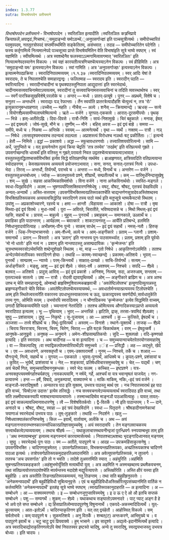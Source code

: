 ```yaml
---
index: 1.3.77
sutra: विभाषोपपदेन प्रतीयमाने

---
```

_विभाषोपपदेन प्रतीयमाने_ - विभाषोपपदेन । स्वरितञित इत्यादीति ।स्वरितञितः कत्र्रभिप्राये क्रियाफले॑,अपाद्वदः॑,णिचश्च॑,॒समुदाङ्भ्यो यमोऽग्रन्थे॑,॒अनुपसर्गाज्ज्ञः॑ इति पञ्चसूत्रीत्यर्थः । समीपोच्चारितं पदमुपपदम्, नततुतत्रोपपदं सप्तमीस्थ॑मिति सङ्केतितम्, असंभवात् । तदाह —  समीपोच्चारितेन पदेनेति । फस्य कर्तृगामित्वे नित्यमात्नेपदे पञ्चसूत्र्या प्राप्ते विभाषेयमितिन वेति विभाषा॑इति सूत्रे भाष्ये स्पष्टम् । स्वं यज्ञमिति । स्वीयमित्यर्थः । अत्र स्वशब्देनैव फलस्याऽऽत्मगामित्वावगमात् 'स्वरितञितः' इति नित्यात्मनेपदस्यानेन विकल्पः । स्वं यज्ञं कारयतीत्यत्रणिचश्चे॑त्यस्याऽनेन विकल्पः । स्वं व्रीहिमिति । अत्र 'समुदाङ्भ्यो यमः' इत्यस्याऽनेन विकल्पः । स्वां गामिति । अत्र 'अनुपसर्गाज्ज्ञः' इत्यस्याऽनेन विकल्पः । इत्यात्मनेपदप्रक्रिया । स्वरादिनिपातमव्ययम् ।१.१.३७ ।स्वरादिनिपातमव्ययम् । स्वर् आदिः येषां ते स्वरादयः, ते च निपाताश्चेति समाहारद्वन्द्वः । फलितमाह — स्वरादय इति । स्वरादीन् पठति — स्वरित्यादिना । स्वरादीनांचादीनां च पृथक्पाठस्तुनिपाता आद्युदात्ताः॑ इति स्वरभेदार्थः, चादीनामसत्त्ववाचिनामेवाऽव्ययत्वम्, स्वरादीनां तु सत्त्ववाचिनामसत्त्ववाचिनां च तदिति व्यवस्थार्थश्च । स्वर् — स्वर्गे पारत्रिकसुखविशेषे,परलोके च । अन्तर् — मध्ये । प्रातर्-प्रत्यूषे । पुनर् — अप्रथमे, विशेषे च । सनुतर — अन्तर्धाने । स्वराद्याः पञ् रेफान्ताः । र्तेन स्वर्याति प्रातरत्रेत्यादौहशि चे॑त्युत्त्वं न, तत्र 'रोः' इत्युकारानुबन्धग्रहणात् ।उच्चैस् — महति । नीचैस् — अल्पे । शनैस् — क्रियामान्द्ये । ऋधक् — सत्ये । वियोगशैघ्र्यसामीप्यलाघवेष्वित्यन्ये । ऋते — वर्जने । युगपत्-एककावे । आरात्-दूरसमीपयोः । पृथक् — भिन्ने । ह्रस्-अतीतेऽह्नि । दिवा-दिवसे । रात्रौ-निशि । सायं-निशामुखे । चिरं बहुकाले । मनाक्, ईषत् — इदं द्वयमल्पे । जोषं-सुखे, मौने च । तूष्णीम् — मौने । बहिस् अवस — इदं द्वयं बाह्रे । समया — समीपे, मध्ये च । निकषा — अन्तिके । स्वयम् — आत्मनेत्यर्थे । वृथा — व्यर्थे । नक्तम् — रात्रौ । नञ् — निषेधे ।तत्सादृश्यमभावश्च तदन्यत्वं तदल्पता । अप्राशस्त्यं विरोधश्च नञर्थाः षट् प्रकीर्तिताः ।॑ इत्यन्ये । हेतौ — निमित्ते । इद्धां — प्रकाशये । अद्धा — स्फुचावधारणयोः । तत्त्वातिशययोरित्यन्ये । सामि — अर्धे, जुगुप्सिते च । वत् इत्यनेनतेन तुल्यं क्रिया चेद्वतिः॑ 'तत्र तस्येव' 'तदर्हम्' इति वतिप्रत्ययो गृह्रते ।उपसर्गाच्छन्दसि धात्वर्थे॑ इति वतिस्तु न गृह्रते,परावतो निवत उद्वतश्चे॑त्यत्राव्ययत्वाऽभावात् । वस्तुतस्तुतद्धितश्चासर्वविभक्तिः॑ इत्येव सिद्धे वतिग्रहणमिह व्यर्थमेव । ब्राआहृणवत्, क्षत्रियवदिति वतिप्रत्ययान्त स्योदाहरणम् । केवसप्रत्ययस्य अव्ययत्वे प्रयोजनाऽभावात् । सना, सनत्, सनात्-एतत्रयं नित्ये । उपधा-भेदा । तिरस् — अन्तर्धौ, तिर्यगर्थे, पराभवे च । अन्तरा — मध्ये, विनार्थे च । अन्तरेण — वर्जने । वस्तुतस्तुअन्तबोध्यम् । ज्योक् — कालभूयस्त्वे प्रश्ने, शीघ्रार्थे, सम्प्रतीत्यर्थे च । कम् — वारिमूर्धनिन्दासुखेषु । शम् — सुखे । सहसा आकस्मिकाविमर्शयोः । विना वर्जने । नाना अनेकविनार्थयोः । स्वस्ति-मङ्गले । स्वधा-पितृहविर्दाने । अलम् — भूषणपर्याप्तिशक्तिवारणनिषेधेषु । वषट्, वौषट्, श्रौषट्, एतत्रयं देवहविर्दावे । अन्यत्-अन्यार्थे । अस्ति-सत्तयाम् ।उपसर्गविभक्तिस्वरप्रतिरूपकाश्चे॑ति चाद्यन्तर्गणसूत्रादेवअस्ति॑शब्दस्य विभक्तिप्रतिरूपकस्य अव्ययत्वसिद्धेरिह स्वरादिगणे तस्य पाठो व्यर्थ इति मतुप्सूत्रे भाष्यकैयटयो स्थितम् । उपांशु — अप्रकाशोच्चारणे, रहस्ये च । क्षमा — क्षान्तौ ।विहायसा — आकाशो । दोषा — रात्रौ । मृषा मिथ्या-इदं द्वयं वितथे । मुधा-व्यर्थे । पुरा — अविरते, चिरातीते, भविष्यदासन्ने च । मिथो मिथस्-इदं द्वयं रहसि, सहार्थे च । प्रायस् — बाहुल्ये । मुहुस् — पुनरार्थे । प्रबाहुकम् — समानकाले, ऊध्र्वार्थे च । प्रवाहिका इति पाठान्तरम् । आर्यहलम् — बवात्कारे । शाकटायनस्तु — आर्येति प्रतिबन्धे, हलमिति निषेधानुवादयोरित्याह । अभीक्ष्णम्-पौनः पुन्ये । साकम् सार्धम् — इदं द्वयं सहार्थे । नमस्-नतौ । हिरुक् वर्जने । धिक्-निन्दाभत्र्सनयोः । अम्-शैध्न्ये, अल्पे च । आम्-अङ्गीकारे । प्रताम् — ग्लानौ । प्रशाम्-समानार्थे । प्रतान् — विस्तारे । अत्र 'प्रतान्' इति नान्तस्य पुनः पाठसामर्थ्यात् । प्रताम्, प्रशाम् इति पूर्वयोः 'मो नो धातोः' इति नत्वं न । प्रशान् इति नान्तपाठस्तु असाम्प्रदायिकः । 'कृन्मेजन्तः' इति सूत्रभाष्यस्वरसोऽप्येवभिति शब्देन्दुशेखरे स्थितम् । मा, माङ् — एतो निषेधे । आकृतिगणोऽयमिति । ततश्च अन्येऽप्येवंजातीयकाः स्वरादिगणे ज्ञेयाः । तथाहि — कामम्-स्वाच्छन्द्ये । प्रकामम्-अतिशये । भूयस् — पुनरर्थे । साम्प्रतम् — न्याय्ये । परम्-किन्त्वर्थे । साक्षात्-प्रत्यक्षे । साचि-तिर्यगर्थे । सत्यम् — अर्धाङ्गीकारे । मङ्क्षु, आशु — इदं द्वयं शैघ्र्ये । संवत्-वर्षे । अवश्यम्  —  निश्चये । सपदि — शैघ्र्ये । बलवत् — अतिशये । प्रादुस् आविस् — इदं द्वयं प्रकाशे । अनिशम्, नित्यम्, सदा, अजरुआम्, सन्ततम् — एतत्पञ्चकं सातत्ये । उषा — रात्रौ । रोदसी द्यावापृथिव्यर्थे । ओम् — अङ्गीकारे ब्राह्म्णि च । अत्र अश्च उश्च म् चेति समाहारद्वन्द्वे, ओम्शब्दो ब्राहृविष्णुशिवात्मकब्राहृवाची । 'अवतेष्टिलोपश्च' इत्युणादिव्युत्पन्नस्तु ब्राहृण्यङ्गीकारे चेति विवेकः ।अवतेष्टिलोपश्चे॑त्यस्यायमर्थः, — अवधातोर्मन्स्यात्प्रत्ययस्य टिलोपश्चेति । अव्म् इति स्थितेज्वरत्वरे॑ति वकारस्य उपधाभूतस्याकारस्य च ऊठ्, ऊकारद्वयस्य सवर्णदीर्घः,सार्वधातुके॑ति तस्य गुणः, ओमिति रूपम् । उभयोरपि स्वरादित्वम् । न चौणादिकस्य 'कृन्मेजन्तः' इत्येव सिद्धमिति वाच्यम्, उणादौ हिच्विकव्यय॑मिति पठते । च्व्यन्तानां नेतर॑दिति । ततश्च ओमित्यस्य औणादिकस्याऽप्राप्ते अव्ययत्वे स्वरादिपाठ इत्यलम् । भूः — पृथिव्याम् । भुवर् — अन्तरिक्षे । झटिति, द्राक्, तरसा-त्रयमिदं शैघ्र्य#ए । सुष्ठु — प्रशंसायाम् । दुष्ठु — निकृष्टे । सु-पूजायाम् । आः — आश्चर्ये । कु — कुत्सिते, ईषदर्थे च । अञ्जसा — तत्त्वे शीघ्रार्थे च । मिथुं-द्वावित्यर्थे । अस्तम् — विनाशे । स्थाने-युक्तार्थे । ताजक् — शैघ्र्ये । चिराय चिररात्राय, चिरस्य, चिरम्, चिरेण, चिरात् — इति षट्कं चिकार्थकम् । वरम् — ईषदुत्कर्षे । आनुषके-आनुपूव्र्ये । अनुषक् — अनुमाने । अमेनः-शीघ्रसाम्प्रतिकयोः । सुदि — शुक्लपक्षे । वदि-कृष्णपक्षे इत्यादि । इति स्वरादयः । अथ चादीनाह — च वा इत्यादिना । च — समुच्चयान्वाचयेतरेतरयोगसमाहारेषु । वा — विकल्पादिषु ।वा स्याद्विकल्पोपमयोरिवार्थेऽपि समुच्चये ।॑ ह — प्रसिद्धौ । अह — अद्भुते, खेदे च । एव — अवधारणे, अनवक्लृप्तौ च । एवम्-उक्तपरामर्शे । नूनम् — निश्चये, तर्के च । शआत् — पौनःपुन्ये, नित्ये, सहार्थे च । युगपत् — एककाले । भूयस्-पुनरर्थे, आधिक्ये च । कूपत्-प्रश्ने, प्रशंसायां च । कुवित् — भूर्यर्थे, प्राशंसायां च । नेत् — शङ्कायां, प्रतिषेधविचारसमुच्चयेषु च । चेत् — यद्यर्थे । चण् अयं चेदर्थे णित्, समुच्चयादिष्वननुबन्धकः । स्वरे भेदः फलम् । कच्चित् — इष्टप्रश्ने । यत्र-अनवक्लृप्त्यवमर्षगर्हाश्चर्य#एयु ।नावकल्पयामि, न मर्षये, गर्हे, आश्चर्यं वा यत्र भवान्वृषलं याजयेत् । नग-प्रत्यारम्भे । हन्त — हर्षे, विषादे, अनुकम्पायां, वाक्यारम्भे च । माकिः माकिम्, नकिः,-इदं त्रयं वर्जने । माङ्नञौ-स्वरादिषूक्तौ । अन्यतरत्र पाठ इति युक्तम्, उभयत्र पाठस्तु ब्यर्थ एव । नच निपातस्वरार्थ इह पाठ इति वाच्यं, 'फिषोऽन्त उदात्तः' इत्येव तत्सिद्धेः । नच सत्त्ववचनत्वेऽप्यव्ययत्वार्थं स्वरादिपाठ इति वाच्यं, तथा सति लक्ष्मीवाचकस्यापि माशब्दस्याव्ययत्वापत्तेः । तस्माच्चादिष्वेव माङ्नञौ पाठआवित्याहुः । यावत् तावत्-इदं द्वयं साकल्यावधिमानावधारणेषु । त्वै — विशेषवितर्कयोः । द्वै-वितर्के । न्वै इति पाठान्तरम् । रै — दाने, अनादरे च । श्रौषट्, वौषट्, स्वाहा — इदं त्रयं देवहविर्दाने । स्वधा — पितृदाने । श्रौषडादीनामनेकाचां त्रयाणाअं स्वरभेदार्थ उभयत्र पाठः । तुम्-तुङ्कारे । तथाहि — निदर्शने । खलु — निषेधवाक्यालंकारनिश्चयेषु । किल — इवार्थे, वार्तायाम्, अलीके च । अथ — अयं मङ्गलानन्तरारम्भश्नकार्त्स्न्याधिकारप्रतिज्ञासमुच्चयेषु । अयं स्वरादावपि । तेन मङ्गलवाचकस्य सत्त्वार्थंकत्वेऽप्यव्ययत्वम् । तथाच श्रीहर्षः — ॒	यथाकुलाचारमथावनीन्द्रजां पुरन्ध्रिवर्गः स्नपयाम्बभूव ताम् इति । 'अथ स्नपयाम्बभूव' इत्यस्य मङ्गस्नानं कारयामासेत्यर्थः । निपातश्चाऽथशब्दः भृदङ्गादिध्वानवत् मङ्गवम् । सुष्ठु । स्वरभेदार्थः पुनः पाठः । स्म — अतीते, पादपूरणे च । आदह — उपक्रमहिंसाकुत्सनेषु । उपसर्गविभक्ति । चादिगणसूत्रमेतत् । उपसर्गप्रतिरूपकाः, विभक्त्यन्तप्रतिरूपकाः, अच्प्रतिरूपकाश्च चादिगणे पाठआ इत्यर्थः । तत्रोपसर्गप्रतिरूपकमुदाहरतिअवदत्तमिति । अत्र अवेत्युपसर्गप्रतिरूपकं, न तूपसर्गः । ततस्च 'अच उपसर्गातः' इति तो न भवति । तादेशे तुअवत्त॑मिति स्यात् । अहंयुरिति ।अह॑मिति सुबन्तप्रतिरूपकहङ्कारे ।अहंशुभमोर्यु॑सिति मत्वार्थीयो युस् । अत्र अहमिति न अस्मच्छब्दस्य प्रथमैकवचनम्, तथा सतिप्रत्ययोत्तरपदयोश्चे॑ति मपर्यन्तस्य मदादेशे मद्युरित्यापत्तेः । अस्तिक्षीरेति । अस्ति क्षीरं यस्या इति बहुव्रीहिः । अत्र अस्तीति तिङन्तप्रतिरूपकमव्ययं, नतु तिङन्तम् । तथा सति बहुव्रीह्रनुपपत्तेः । 'अनेकमन्यपदार्थे' इति बहुव्रीहिविधौ सुबित्यनुवृत्तेः । एवं च बहुव्रीहिविधौअस्तिक्षीरेत्युपसंख्यान॑मिति वार्तिकं न कर्तव्यमिति 'अनेकमन्यपदार्थे' इत#इ सूत्रे भाष्ये स्पष्टम् ।स्वरप्रतिरूपकानुदाहरति — अ इत्यादिना । अ — सम्बोधने । आ — वाक्यस्मरणयोः । इ — सम्बोधनजुगुप्साविस्मयेषु । इ उ ऊ ए ऐ ओ औ इतचि सप्तकं सम्बोधने । पशु — सम्यगर्थे । शुकम् — शेघ्र्ये । यथाकथाच सङ्घातोऽयमनादरे । पाट् प्याट् अङ्ग है हे भो अये एते सप्त सम्बोधने । द्य हिंसाप्रातिलोम्यपादपूरणेषु विषुनानार्थे । एकपदे-अकस्मादिदित्यर्थे । युत्-कुत्सायाम् । आतः-इतोऽर्थे । चादिरप्याकृतिगण इति । यत् तत् द्वयंहेतौ । आहोस्वित् विकल्पे । सम् सर्वतोभावे । कम् पादपूरणे ष । सुकमतिशये । अनु वितर्के । शम्बत्(ट) अन्तःकरणे, आभिमुख्ये च । व पादपूरणे इवार्थे च । चटु चाटु द्वयं प्रियवाक्ये । हुम् भत्र्सने । इव सादृश्ये । अद्यत्वे-इदानीमित्यर्थे इत्यादि । अत्र स्वरादिचाद्योराकृतिगणत्वेऽपि येषां निपातस्वर इष्टस्ते चादिषु, अन्ये तु स्वरादिषु, स्वरद्वयभाजस्तु उभयत्र बोध्याः । इति चादयः । 